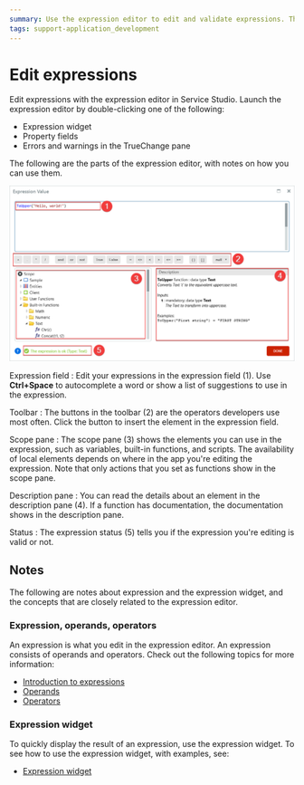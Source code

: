 ```yaml
---
summary: Use the expression editor to edit and validate expressions. The expressions editor shows the available elements, for example, variables and functions. It supports autocomplete and suggestions.
tags: support-application_development
---
```


# Edit expressions

Edit expressions with the expression editor in Service Studio. Launch the expression editor by double-clicking one of the following:  

* Expression widget
* Property fields
* Errors and warnings in the TrueChange pane

The following are the parts of the expression editor, with notes on how you can use them.

![Expression editor UI reference](images/expression-editor-ss.png?width=700)

Expression field
:    Edit your expressions in the expression field (1). Use **Ctrl+Space** to autocomplete a word or show a list of suggestions to use in the expression.

Toolbar
:    The buttons in the toolbar (2) are the operators developers use most often. Click the button to insert the element in the expression field.

Scope pane
:    The scope pane (3) shows the elements you can use in the expression, such as variables, built-in functions, and scripts. The availability of local elements depends on where in the app you're editing the expression. Note that only actions that you set as functions show in the scope pane.

Description pane
:    You can read the details about an element in the description pane (4). If a function has documentation, the documentation shows in the description pane.

Status
:     The expression status (5) tells you if the expression you're editing is valid or not.

## Notes

The following are notes about expression and the expression widget, and the concepts that are closely related to the expression editor.

### Expression, operands, operators

An expression is what you edit in the expression editor. An expression consists of operands and operators. Check out the following topics for more information:

* [Introduction to expressions](../../ref/logic/expressions/intro.md)
* [Operands](../../ref/logic/expressions/operands.md)
* [Operators](../../ref/logic/expressions/operators.md)

### Expression widget

To quickly display the result of an expression, use the expression widget. To see how to use the expression widget, with examples, see:

* [Expression widget](../../ref/lang/auto/ServiceStudio.Plugin.NRWidgets.Expression.final.md)

